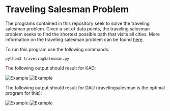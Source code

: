 # Traveling Salesman Problem
 
The programs contained in this repository seek to solve the traveling salesman problem.  Given a set of data points, the traveling salesman problem seeks to find the shortest possible path that visits all cities.  More information on the traveling salesman problem can be found [here](https://en.wikipedia.org/wiki/Travelling_salesman_problem).  

  To run this program use the following commands:

    python3 travelingSalesman.py
  
The following output should result for KAD:

![Example](https://raw.githubusercontent.com/zac-ng/Artificial_Intelligence/main/TSP/KAD1.png)
![Example](https://raw.githubusercontent.com/zac-ng/Artificial_Intelligence/main/TSP/KAD2.png)

The following output should result for DAU (travelingsalesman is the optimal program for this):

![Example](https://raw.githubusercontent.com/zac-ng/Artificial_Intelligence/main/TSP/DAU1.png)
![Example](https://raw.githubusercontent.com/zac-ng/Artificial_Intelligence/main/TSP/DAU2.png)
